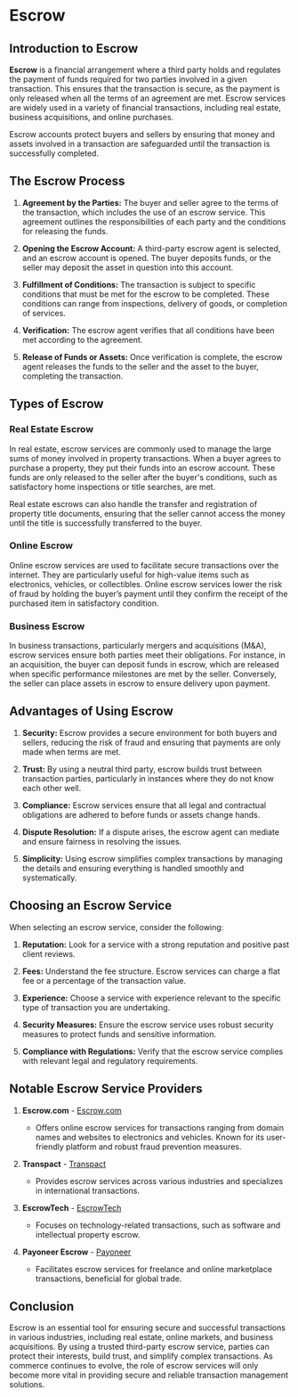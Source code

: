 # Escrow

## Introduction to Escrow

**Escrow** is a financial arrangement where a third party holds and regulates the payment of funds required for two parties involved in a given transaction. This ensures that the transaction is secure, as the payment is only released when all the terms of an agreement are met. Escrow services are widely used in a variety of financial transactions, including real estate, business acquisitions, and online purchases. 

Escrow accounts protect buyers and sellers by ensuring that money and assets involved in a transaction are safeguarded until the transaction is successfully completed.

## The Escrow Process

1. **Agreement by the Parties:** The buyer and seller agree to the terms of the transaction, which includes the use of an escrow service. This agreement outlines the responsibilities of each party and the conditions for releasing the funds.
  
2. **Opening the Escrow Account:** A third-party escrow agent is selected, and an escrow account is opened. The buyer deposits funds, or the seller may deposit the asset in question into this account.

3. **Fulfillment of Conditions:** The transaction is subject to specific conditions that must be met for the escrow to be completed. These conditions can range from inspections, delivery of goods, or completion of services.
  
4. **Verification:** The escrow agent verifies that all conditions have been met according to the agreement.
  
5. **Release of Funds or Assets:** Once verification is complete, the escrow agent releases the funds to the seller and the asset to the buyer, completing the transaction.

## Types of Escrow

### Real Estate Escrow

In real estate, escrow services are commonly used to manage the large sums of money involved in property transactions. When a buyer agrees to purchase a property, they put their funds into an escrow account. These funds are only released to the seller after the buyer's conditions, such as satisfactory home inspections or title searches, are met.

Real estate escrows can also handle the transfer and registration of property title documents, ensuring that the seller cannot access the money until the title is successfully transferred to the buyer.

### Online Escrow

Online escrow services are used to facilitate secure transactions over the internet. They are particularly useful for high-value items such as electronics, vehicles, or collectibles. Online escrow services lower the risk of fraud by holding the buyer’s payment until they confirm the receipt of the purchased item in satisfactory condition.

### Business Escrow

In business transactions, particularly mergers and acquisitions (M&A), escrow services ensure both parties meet their obligations. For instance, in an acquisition, the buyer can deposit funds in escrow, which are released when specific performance milestones are met by the seller. Conversely, the seller can place assets in escrow to ensure delivery upon payment.

## Advantages of Using Escrow

1. **Security:** Escrow provides a secure environment for both buyers and sellers, reducing the risk of fraud and ensuring that payments are only made when terms are met.
  
2. **Trust:** By using a neutral third party, escrow builds trust between transaction parties, particularly in instances where they do not know each other well.
  
3. **Compliance:** Escrow services ensure that all legal and contractual obligations are adhered to before funds or assets change hands.
  
4. **Dispute Resolution:** If a dispute arises, the escrow agent can mediate and ensure fairness in resolving the issues.
  
5. **Simplicity:** Using escrow simplifies complex transactions by managing the details and ensuring everything is handled smoothly and systematically.

## Choosing an Escrow Service

When selecting an escrow service, consider the following:

1. **Reputation:** Look for a service with a strong reputation and positive past client reviews.
  
2. **Fees:** Understand the fee structure. Escrow services can charge a flat fee or a percentage of the transaction value.
  
3. **Experience:** Choose a service with experience relevant to the specific type of transaction you are undertaking.
  
4. **Security Measures:** Ensure the escrow service uses robust security measures to protect funds and sensitive information.
  
5. **Compliance with Regulations:** Verify that the escrow service complies with relevant legal and regulatory requirements.

## Notable Escrow Service Providers

1. **Escrow.com** - [Escrow.com](https://www.escrow.com/)
   - Offers online escrow services for transactions ranging from domain names and websites to electronics and vehicles. Known for its user-friendly platform and robust fraud prevention measures.

2. **Transpact** - [Transpact](https://www.transpact.com/)
   - Provides escrow services across various industries and specializes in international transactions.

3. **EscrowTech** - [EscrowTech](https://www.escrowtech.com/)
   - Focuses on technology-related transactions, such as software and intellectual property escrow.

4. **Payoneer Escrow** - [Payoneer](https://www.payoneer.com/)
   - Facilitates escrow services for freelance and online marketplace transactions, beneficial for global trade.

## Conclusion

Escrow is an essential tool for ensuring secure and successful transactions in various industries, including real estate, online markets, and business acquisitions. By using a trusted third-party escrow service, parties can protect their interests, build trust, and simplify complex transactions. As commerce continues to evolve, the role of escrow services will only become more vital in providing secure and reliable transaction management solutions.